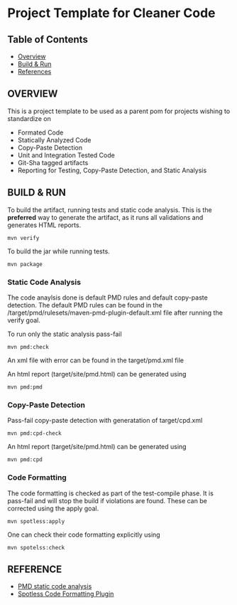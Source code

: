# Project Template for Cleaner Code

## Table of Contents
- [Overview](#overview)
- [Build & Run](#build-run)
- [References](#references)

<a name="overview"></a>
## OVERVIEW

This is a project template to be used as a parent pom for projects wishing to standardize on

* Formated Code
* Statically Analyzed Code
* Copy-Paste Detection
* Unit and Integration Tested Code
* Git-Sha tagged artifacts
* Reporting for Testing, Copy-Paste Detection, and Static Analysis

<a name="build-run"></a>
## BUILD & RUN

To build the artifact, running tests and static code analysis.  This is the **preferred** way to generate the artifact, as it runs all validations and generates HTML reports.

```
mvn verify
```  

To build the jar while running tests.
```
mvn package
```

### Static Code Analysis

The code anaylsis done is default PMD rules and default copy-paste detection.  The default PMD rules can be found in the <project dir>/target/pmd/rulesets/maven-pmd-plugin-default.xml file after running the verify goal.

To run only the static analysis pass-fail

```
mvn pmd:check
```

An xml file with error can be found in the target/pmd.xml file

An html report (target/site/pmd.html) can be generated using 

```
mvn pmd:pmd
```

### Copy-Paste Detection

Pass-fail copy-paste detection with generatation of target/cpd.xml 

```
mvn pmd:cpd-check
```

An html report (target/site/pmd.html) can be generated using 

```
mvn pmd:cpd
```

### Code Formatting

The code formatting is checked as part of the test-compile phase. It is pass-fail and will stop the build if violations are found.  These can be corrected using the apply goal.

```
mvn spotless:apply
```

One can check their code formatting explicitly using 

```
mvn spotelss:check
```

<a name="reference"></a>
## REFERENCE

* [PMD static code analysis](https://pmd.github.io/)
* [Spotless Code Formatting Plugin](https://github.com/diffplug/spotless/tree/main/plugin-maven)


